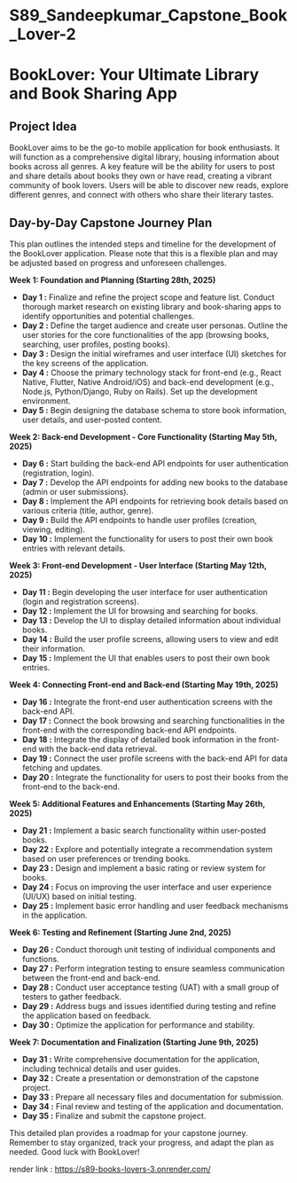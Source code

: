 # S89_Sandeepkumar_Capstone_Book_Lover-2

# BookLover: Your Ultimate Library and Book Sharing App

## Project Idea

BookLover aims to be the go-to mobile application for book enthusiasts. It will function as a comprehensive digital library, housing information about books across all genres. A key feature will be the ability for users to post and share details about books they own or have read, creating a vibrant community of book lovers. Users will be able to discover new reads, explore different genres, and connect with others who share their literary tastes.

## Day-by-Day Capstone Journey Plan

This plan outlines the intended steps and timeline for the development of the BookLover application. Please note that this is a flexible plan and may be adjusted based on progress and unforeseen challenges.

**Week 1: Foundation and Planning (Starting  28th, 2025)**

* **Day 1 :** Finalize and refine the project scope and feature list. Conduct thorough market research on existing library and book-sharing apps to identify opportunities and potential challenges.
* **Day 2 :** Define the target audience and create user personas. Outline the user stories for the core functionalities of the app (browsing books, searching, user profiles, posting books).
* **Day 3 :** Design the initial wireframes and user interface (UI) sketches for the key screens of the application.
* **Day 4 :** Choose the primary technology stack for front-end (e.g., React Native, Flutter, Native Android/iOS) and back-end development (e.g., Node.js, Python/Django, Ruby on Rails). Set up the development environment.
* **Day 5 :** Begin designing the database schema to store book information, user details, and user-posted content.

**Week 2: Back-end Development - Core Functionality (Starting May 5th, 2025)**

* **Day 6 :** Start building the back-end API endpoints for user authentication (registration, login).
* **Day 7 :** Develop the API endpoints for adding new books to the database (admin or user submissions).
* **Day 8 :** Implement the API endpoints for retrieving book details based on various criteria (title, author, genre).
* **Day 9 :** Build the API endpoints to handle user profiles (creation, viewing, editing).
* **Day 10 :** Implement the functionality for users to post their own book entries with relevant details.

**Week 3: Front-end Development - User Interface (Starting May 12th, 2025)**

* **Day 11 :** Begin developing the user interface for user authentication (login and registration screens).
* **Day 12 :** Implement the UI for browsing and searching for books.
* **Day 13 :** Develop the UI to display detailed information about individual books.
* **Day 14 :** Build the user profile screens, allowing users to view and edit their information.
* **Day 15 :** Implement the UI that enables users to post their own book entries.

**Week 4: Connecting Front-end and Back-end (Starting May 19th, 2025)**

* **Day 16 :** Integrate the front-end user authentication screens with the back-end API.
* **Day 17 :** Connect the book browsing and searching functionalities in the front-end with the corresponding back-end API endpoints.
* **Day 18 :** Integrate the display of detailed book information in the front-end with the back-end data retrieval.
* **Day 19 :** Connect the user profile screens with the back-end API for data fetching and updates.
* **Day 20 :** Integrate the functionality for users to post their books from the front-end to the back-end.

**Week 5: Additional Features and Enhancements (Starting May 26th, 2025)**

* **Day 21  :** Implement a basic search functionality within user-posted books.
* **Day 22  :** Explore and potentially integrate a recommendation system based on user preferences or trending books.
* **Day 23  :** Design and implement a basic rating or review system for books.
* **Day 24  :** Focus on improving the user interface and user experience (UI/UX) based on initial testing.
* **Day 25  :** Implement basic error handling and user feedback mechanisms in the application.

**Week 6: Testing and Refinement (Starting June 2nd, 2025)**

* **Day 26 :** Conduct thorough unit testing of individual components and functions.
* **Day 27 :** Perform integration testing to ensure seamless communication between the front-end and back-end.
* **Day 28 :** Conduct user acceptance testing (UAT) with a small group of testers to gather feedback.
* **Day 29 :** Address bugs and issues identified during testing and refine the application based on feedback.
* **Day 30 :** Optimize the application for performance and stability.

**Week 7: Documentation and Finalization (Starting June 9th, 2025)**

* **Day 31 :** Write comprehensive documentation for the application, including technical details and user guides.
* **Day 32 :** Create a presentation or demonstration of the capstone project.
* **Day 33 :** Prepare all necessary files and documentation for submission.
* **Day 34 :** Final review and testing of the application and documentation.
* **Day 35 :** Finalize and submit the capstone project.

This detailed plan provides a roadmap for your capstone journey. Remember to stay organized, track your progress, and adapt the plan as needed. Good luck with BookLover!

render link :
https://s89-books-lovers-3.onrender.com/
